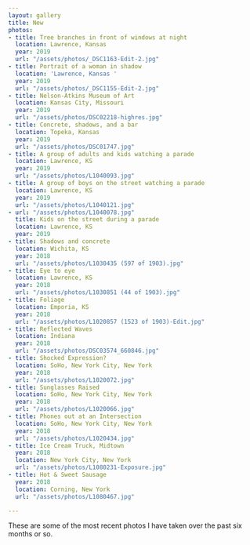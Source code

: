```yaml
---
layout: gallery
title: New
photos:
- title: Tree branches in front of windows at night
  location: Lawrence, Kansas
  year: 2019
  url: "/assets/photos/_DSC1163-Edit-2.jpg"
- title: Portrait of a woman in shadow
  location: 'Lawrence, Kansas '
  year: 2019
  url: "/assets/photos/_DSC1155-Edit-2.jpg"
- title: Nelson-Atkins Museum of Art
  location: Kansas City, Missouri
  year: 2019
  url: "/assets/photos/DSC02218-highres.jpg"
- title: Concrete, shadows, and a bar
  location: Topeka, Kansas
  year: 2019
  url: "/assets/photos/DSC01747.jpg"
- title: A group of adults and kids watching a parade
  location: Lawrence, KS
  year: 2019
  url: "/assets/photos/L1040093.jpg"
- title: A group of boys on the street watching a parade
  location: Lawrence, KS
  year: 2019
  url: "/assets/photos/L1040121.jpg"
- url: "/assets/photos/L1040078.jpg"
  title: Kids on the street during a parade
  location: Lawrence, KS
  year: 2019
- title: Shadows and concrete
  location: Wichita, KS
  year: 2018
  url: "/assets/photos/L1030435 (597 of 1903).jpg"
- title: Eye to eye
  location: Lawrence, KS
  year: 2018
  url: "/assets/photos/L1030851 (44 of 1903).jpg"
- title: Foliage
  location: Emporia, KS
  year: 2018
  url: "/assets/photos/L1020857 (1523 of 1903)-Edit.jpg"
- title: Reflected Waves
  location: Indiana
  year: 2018
  url: "/assets/photos/DSC03574_660846.jpg"
- title: Shocked Expression?
  location: SoHo, New York City, New York
  year: 2018
  url: "/assets/photos/L1020072.jpg"
- title: Sunglasses Raised
  location: SoHo, New York City, New York
  year: 2018
  url: "/assets/photos/L1020066.jpg"
- title: Phones out at an Intersection
  location: SoHo, New York City, New York
  year: 2018
  url: "/assets/photos/L1020434.jpg"
- title: Ice Cream Truck, Midtown
  year: 2018
  location: New York City, New York
  url: "/assets/photos/L1080231-Exposure.jpg"
- title: Hot & Sweet Sausage
  year: 2018
  location: Corning, New York
  url: "/assets/photos/L1080467.jpg"

---
```

<p>These are some of the most recent photos I have taken over the past six months or so.</p>